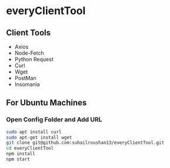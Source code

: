 # everyClientTool

## Client Tools
- Axios
- Node-Fetch
- Python Request
- Curl
- Wget
- PostMan
- Insomania

## For Ubuntu Machines

### Open Config Folder and Add URL

```bash
sudo apt install curl
sudo apt-get install wget
git clone git@github.com:suhailroushan13/everyClientTool.git
cd everyClientTool
npm install
npm start
```


